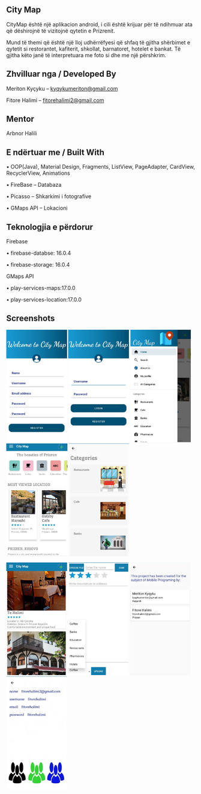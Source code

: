 ## City Map
CityMap është një aplikacion android, i cili është krijuar për të ndihmuar ata që dëshirojnë të vizitojnë qytetin e Prizrenit. 

Mund të themi që është një lloj udhërrëfyesi që shfaq të gjitha shërbimet e qytetit si restorantet, kafiterit, shkollat, barnatoret, hotelet e bankat. 
Të gjitha këto janë të interpretuara me foto si dhe me një përshkrim. 
## Zhvilluar nga / Developed By
Meriton Kyçyku – kyqykumeriton@gmail.com 

Fitore Halimi – fitorehalimi2@gmail.com
## Mentor
Arbnor Halili
## E ndërtuar me / Built With
•	OOP(Java), Material Design, Fragments, ListView, PageAdapter, CardView, RecyclerView, Animations

•	FireBase – Databaza

•	Picasso – Shkarkimi i fotografive

•	GMaps API – Lokacioni 
## Teknologjia e përdorur
Firebase

•	firebase-databse: 16.0.4

•	firebase-storage: 16.0.4

GMaps API

•	play-services-maps:17.0.0

•	play-services-location:17.0.0
## Screenshots

<img src="screenshots/register.jpg" height="300"> <img src="screenshots/login.jpg" height="300"> <img src="screenshots/foto1.jpg" height="300"> <img src="screenshots/home.jpg" height="300"> <img src="screenshots/foto5.jpg" height="300">

<img src="screenshots/foto6.jpg" height="300"> <img src="screenshots/foto2.jpg" height="300"> <img src="screenshots/foto3.jpg" height="300"> <img src="screenshots/foto4.jpg" height="300"> 
